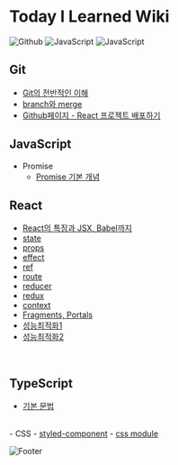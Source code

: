 # Today I Learned Wiki

<img alt="Github" src="https://img.shields.io/badge/Github-181717?style=flat-square&logo=Github&logoColor=white"/> <img alt="JavaScript" src="https://img.shields.io/badge/JavaScript-F7DF30?style=flat-square&logo=JavaScript&logoColor=black"/> <img alt="JavaScript" src="https://img.shields.io/badge/React-61DAFB?style=flat-square&logo=React&logoColor=black"/>

## Git

- <a href='./Git/basic.md'>Git의 전반적인 이해</a>
- <a href='./Git/branchMerge.md'>branch와 merge</a>
- <a href='./Git/react-deploy.md'>Github페이지 - React 프로젝트 배포하기</a>

## JavaScript

- Promise
  - <a href='./JavaScript/promise.md'>Promise 기본 개념</a>

## React

- <a href='./React/react.md'>React의 특징과 JSX, Babel까지</a>
- <a href='./React/state.md'>state</a>
- <a href='./React/props.md'>props</a>
- <a href='./React/effect.md'>effect</a>
- <a href='./React/ref.md'>ref</a>
- <a href='./React/route.md'>route</a>
- <a href='./React/reducer.md'>reducer</a>
- <a href='./React/redux.md'>redux</a>
- <a href='./React/context.md'>context</a>
- <a href='./React/portal.md'>Fragments, Portals</a>
- <a href='./React/optimize.md'>성능최적화1</a>
- <a href='./React/optimize2.md'>성능최적화2</a>

<br>

## TypeScript

- <a href='./TypeScript/basic.md'>기본 문법</a>

<br>
- CSS
  - <a href='./React/css/styledComponent.md'>styled-component</a>
  - <a href='./React/css/module.md'>css module</a>

![Footer](https://capsule-render.vercel.app/api?type=waving&color=ba68c8&height=200&section=footer)
